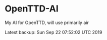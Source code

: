 # OpenTTD-AI
My AI for OpenTTD, will use primarily air

Latest backup: Sun Sep 22 07:52:02 UTC 2019
